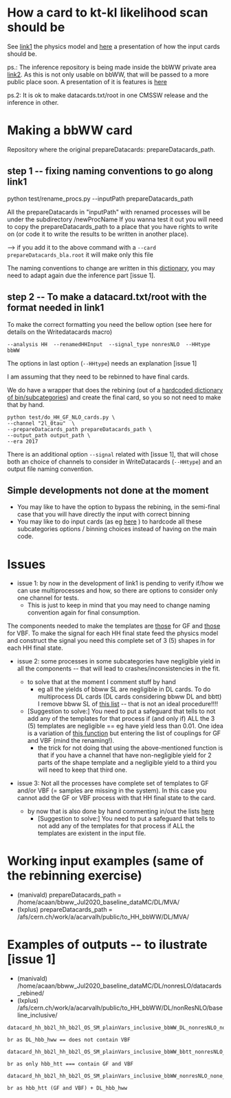 # How a card to kt-kl likelihood scan should be

See [link1](https://github.com/fabio-mon/HiggsAnalysis-CombinedLimit/blob/102x_includingHH/python/HHModel.py) the physics model and [here](https://indico.cern.ch/event/922778/contributions/3926882/attachments/2066188/3467540/HH_meeting_29_Jun_2020.pdf) a presentation of how the input cards should be.

ps.: The inference repository is being made inside the bbWW private area [link2](https://gitlab.cern.ch/cms-hh-bbww/statistical-inference).
As this is not only usable on bbWW, that will be passed to a more public place soon.
A presentation of it is features is [here](https://indico.cern.ch/event/922781/contributions/3952917/attachments/2076679/3487269/20072020_CMS.pdf)

ps.2: It is ok to make datacards.txt/root in one CMSSW release and the inference in other.

# Making a bbWW card

Repository where the original prepareDatacards: prepareDatacards_path.

## step 1 -- fixing naming conventions to go along link1

python test/rename_procs.py --inputPath prepareDatacards_path

All the prepareDatacards in "inputPath" with renamed processes will be under the subdirectory /newProcName
If you wanna test it out you will need to copy the prepareDatacards_path to a place that you have rights to write on (or code it to write the results to be written in another place).

--> if you add it to the above command with a  `--card  prepareDatacards_bla.root` it will make only this file

The naming conventions to change are written in this [dictionary](https://github.com/HEP-KBFI/CombineHarvester/blob/c00175249c5f344044a8f13b1e0d14003841979a/ttH_htt/test/rename_procs.py#L22-L43), you may need to adapt again due the inference part [issue 1].

## step 2 -- To make a datacard.txt/root with the format needed in link1

To make the correct formatting you need the bellow option
(see here for details on the Writedatacards macro)

```
--analysis HH  --renamedHHInput  --signal_type nonresNLO  --HHtype bbWW
```

The options in last option (`--HHtype`) needs an explanation [issue 1]

I am assuming that they need to be rebinned to have final cards.

We do have a wrapper that does the rebining (out of a [hardcoded dictionary of bin/subcategories](https://github.com/HEP-KBFI/CombineHarvester/blob/bfe51dc8b83244dd5980da2b398d059dd1646dd2/ttH_htt/test/do_HH_GF_NLO_cards.py#L55-L78))
and create the final card, so you so not need to make that by hand.

```
python test/do_HH_GF_NLO_cards.py \
--channel "2l_0tau"  \
--prepareDatacards_path prepareDatacards_path \
--output_path output_path \
--era 2017
```

There is an additional option `--signal` related with [issue 1], that will chose both an choice of channels to consider in WriteDatacards (`--HHtype`) and an output file naming convention.

## Simple developments not done at the moment

- You may like to have the option to bypass the rebining, in the semi-final case that you will have directly the input with correct binning
- You may like to do input cards (as eg [here](https://github.com/HEP-KBFI/CombineHarvester/blob/master/ttH_htt/instructions/README_rebining.md) ) to hardcode all these subcategories options / binning choices instead of having on the main code.

# Issues

- issue 1: by now in the development of link1 is pending to verify if/how we can use multiprocesses and how, so there are options to consider only one channel for tests.
  -  This is just to keep in mind that you may need to change naming convention again for final consumption.

The components needed to make the templates are [those](https://github.com/HEP-KBFI/CombineHarvester/blob/7c2ea180fd960d455860dc65977e778c74a55b08/ttH_htt/configs/list_channels_HH.py#L46)  for GF and [those](https://github.com/HEP-KBFI/CombineHarvester/blob/7c2ea180fd960d455860dc65977e778c74a55b08/ttH_htt/scripts/WriteDatacards.py#L206-L213) for VBF. To make the signal for each HH final state feed the physics model and construct the signal you need this complete set of 3 (5) shapes in for each HH final state.

- issue 2: some processes in some subcategories have negligible yield in all the components -- that will lead to crashes/inconsistencies in the fit.
  - to solve that at the moment I comment stuff by hand
    - eg all the yields of bbww SL are negligible in DL cards. To do multiprocess DL cards (DL cards considering bbww DL and bbtt) I remove bbww SL of [this list](https://github.com/HEP-KBFI/CombineHarvester/blob/94b09ebd55eb83ec4ab7b5c16ec3eb96ba2d0db8/ttH_htt/configs/list_channels_HH.py#L15) -- that is not an ideal procedure!!!!
  - [Suggestion to solve:] You need to put a safeguard that tells to not add any of the templates for that process if (and only if) ALL the 3 (5) templates are negligible == eg have yield less than 0.01. One idea is a variation of [this function](https://github.com/HEP-KBFI/CombineHarvester/blob/7c2ea180fd960d455860dc65977e778c74a55b08/ttH_htt/scripts/WriteDatacards.py#L206-L213) but entering the list of couplings for GF and VBF (mind the renaming!).
    - the trick for not doing that using the above-mentioned function is that if you have a channel that have non-negligible yield for 2 parts of the shape template and a negligible yield to a third you will need to keep that third one.

- issue 3: Not all the processes have complete set of templates to GF and/or VBF (= samples are missing in the system). In this case you cannot add the GF or VBF process with that HH final state to  the card.
  - by now that is also done by hand commenting in/out the lists [here](https://github.com/HEP-KBFI/CombineHarvester/blob/94b09ebd55eb83ec4ab7b5c16ec3eb96ba2d0db8/ttH_htt/configs/list_channels_HH.py#L13-L28)
    - [Suggestion to solve:] You need to put a safeguard that tells to not add any of the templates for that process if ALL the templates are existent in the input file.

# Working input examples (same of the rebinning exercise)

- (manivald) prepareDatacards_path = /home/acaan/bbww_Jul2020_baseline_dataMC/DL/MVA/
- (lxplus)   prepareDatacards_path = /afs/cern.ch/work/a/acarvalh/public/to_HH_bbWW/DL/MVA/


# Examples of outputs -- to ilustrate [issue 1]

- (manivald) /home/acaan/bbww_Jul2020_baseline_dataMC/DL/nonresLO/datacards_rebined/
- (lxplus) /afs/cern.ch/work/a/acarvalh/public/to_HH_bbWW/DL/nonResNLO/baseline_inclusive/


```
datacard_hh_bb2l_hh_bb2l_OS_SM_plainVars_inclusive_bbWW_DL_nonresNLO_none_45_onlyDL_2017.txt

br as DL_hbb_hww == does not contain VBF

datacard_hh_bb2l_hh_bb2l_OS_SM_plainVars_inclusive_bbWW_bbtt_nonresNLO_none_45_onlyBBTT_2017.txt

br as only hbb_htt === contain GF and VBF

datacard_hh_bb2l_hh_bb2l_OS_SM_plainVars_inclusive_bbWW_nonresNLO_none_45_multisig_2017.txt

br as hbb_htt (GF and VBF) + DL_hbb_hww
```
